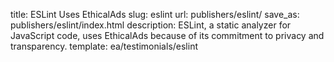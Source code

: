 title: ESLint Uses EthicalAds
slug: eslint
url: publishers/eslint/
save_as: publishers/eslint/index.html
description: ESLint, a static analyzer for JavaScript code, uses EthicalAds because of its commitment to privacy and transparency.
template: ea/testimonials/eslint
